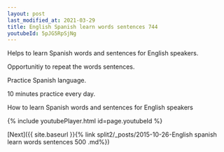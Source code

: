 ```yaml
---
layout: post
last_modified_at: 2021-03-29
title: English Spanish learn words sentences 744 
youtubeId: 5pJG5RpSjNg
---
```

 
 
Helps to learn Spanish words and sentences for English speakers.

Opportunitiy to repeat the words sentences. 

Practice Spanish language. 
 
10 minutes practice every day. 
 
How to learn Spanish words and sentences for English speakers 
 
{% include youtubePlayer.html id=page.youtubeId %}
 
 
[Next]({{ site.baseurl }}{% link  split2/_posts/2015-10-26-English spanish learn words sentences 500 .md%})
 
